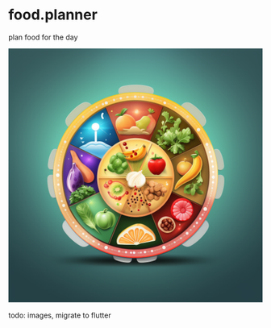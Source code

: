# food.planner
plan food for the day

![alt text](./media/logo.png "Title")

todo: images, migrate to flutter 
